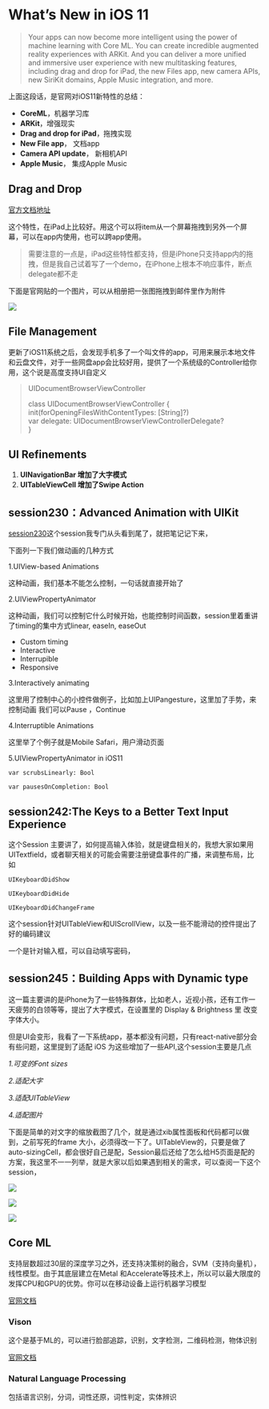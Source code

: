 # What’s New in iOS 11


> Your apps can now become more intelligent using the power of machine learning with Core ML. You can create incredible augmented reality experiences with ARKit. And you can deliver a more unified and immersive user experience with new multitasking features, including drag and drop for iPad, the new Files app, new camera APIs, new SiriKit domains, Apple Music integration, and more.

上面这段话，是官网对iOS11新特性的总结：

*  **CoreML**，机器学习库
*  **ARKit**，增强现实
*  **Drag and drop for iPad**，拖拽实现
*  **New File app**， 文档app
*  **Camera API update**， 新相机API
*  **Apple Music**， 集成Apple Music



## Drag and Drop
[官方文档地址](https://developer.apple.com/documentation/uikit/drag_and_drop?language=objc)

这个特性，在iPad上比较好。用这个可以将item从一个屏幕拖拽到另外一个屏幕，可以在app内使用，也可以跨app使用。

> 需要注意的一点是，iPad这些特性都支持，但是iPhone只支持app内的拖拽，但是我自己试着写了一个demo，在iPhone上根本不响应事件，断点delegate都不走

下面是官网贴的一个图片，可以从相册把一张图拖拽到邮件里作为附件

![](images/drag.png)


## File Management
更新了iOS11系统之后，会发现手机多了一个叫文件的app，可用来展示本地文件和云盘文件，对于一些网盘app会比较好用，提供了一个系统级的Controller给你用，这个说是高度支持UI自定义

> UIDocumentBrowserViewController
> 
> class UIDocumentBrowserViewController { 
> init(forOpeningFilesWithContentTypes: [String]?)  
> var delegate: UIDocumentBrowserViewControllerDelegate?  
> }
    
    
## UI Refinements

1. **UINavigationBar 增加了大字模式**
2. **UITableViewCell 增加了Swipe Action**


## session230：Advanced Animation with UIKit
[session230](https://developer.apple.com/videos/play/wwdc2017/230/)这个session我专门从头看到尾了，就把笔记记下来，

下面列一下我们做动画的几种方式

1.UIView-based Animations

这种动画，我们基本不能怎么控制，一句话就直接开始了

2.UIViewPropertyAnimator

这种动画，我们可以控制它什么时候开始，也能控制时间函数，session里着重讲了timing的集中方式linear, easeIn, easeOut

* Custom timing
* Interactive 
* Interrupible
* Responsive

3.Interactively animating

这里用了控制中心的小控件做例子，比如加上UIPangesture，这里加了手势，来控制动画
我们可以Pause ，Continue

4.Interruptible Animations

这里举了个例子就是Mobile Safari，用户滑动页面

5.UIViewPropertyAnimator in iOS11

`var scrubsLinearly: Bool`

`var pausesOnCompletion: Bool`

## session242:The Keys to a Better   Text Input Experience
这个Session 主要讲了，如何提高输入体验，就是键盘相关的，我想大家如果用UITextfield，或者聊天相关的可能会需要注册键盘事件的广播，来调整布局，比如

`UIKeyboardDidShow`

`UIKeyboardDidHide `

`UIKeyboardDidChangeFrame`

这个session针对UITableView和UIScrollView，以及一些不能滑动的控件提出了好的编码建议

一个是针对输入框，可以自动填写密码，


## session245：Building Apps with Dynamic type


这一篇主要讲的是iPhone为了一些特殊群体，比如老人，近视小孩，还有工作一天疲劳的白领等等，提出了大字模式，在设置里的
Display & Brightness 里 改变字体大小。

但是UI会变形，我看了一下系统app，基本都没有问题，只有react-native部分会有些问题，这里提到了适配
iOS 为这些增加了一些API,这个session主要是几点

*1.可变的Font sizes*

*2.适配大字*

*3.适配UITableView*

*4.适配图片*

下面是简单的对文字的缩放截图了几个，就是通过xib属性面板和代码都可以做到，之前写死的frame 大小，必须得改一下了。UITableView的，只要是做了auto-sizingCell，都会很好自己是配，Session最后还给了怎么给H5页面是配的方案，我这里不一一列举，就是大家以后如果遇到相关的需求，可以查阅一下这个session，

![](images/large-text01.png)

![](images/large-text03.png)

![](images/large-text02.png)






## Core ML 
支持层数超过30层的深度学习之外，还支持决策树的融合，SVM（支持向量机），线性模型。由于其底层建立在Metal 和Accelerate等技术上，所以可以最大限度的发挥CPU和GPU的优势。你可以在移动设备上运行机器学习模型

[官网文档](https://developer.apple.com/documentation/coreml)


### Vison
这个是基于ML的，可以进行脸部追踪，识别，文字检测，二维码检测，物体识别

[官网文档](https://developer.apple.com/documentation/vision)

### Natural Language Processing
包括语言识别，分词，词性还原，词性判定，实体辨识
